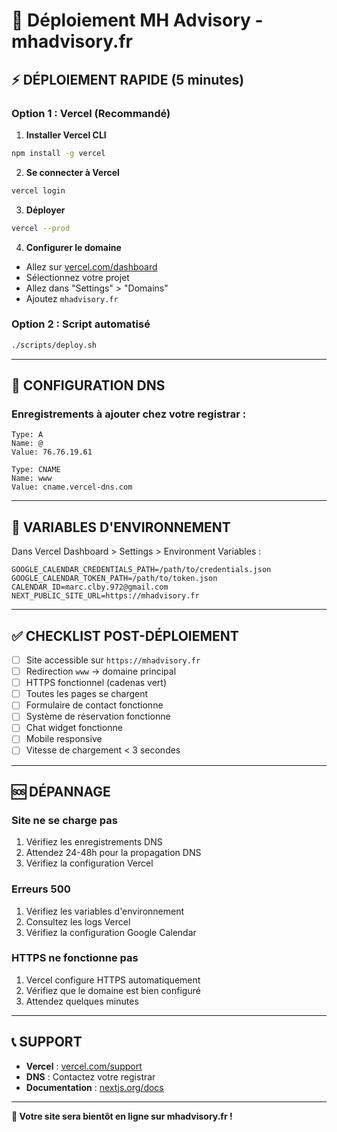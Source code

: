 # 🚀 Déploiement MH Advisory - mhadvisory.fr

## ⚡ **DÉPLOIEMENT RAPIDE (5 minutes)**

### **Option 1 : Vercel (Recommandé)**

1. **Installer Vercel CLI**
```bash
npm install -g vercel
```

2. **Se connecter à Vercel**
```bash
vercel login
```

3. **Déployer**
```bash
vercel --prod
```

4. **Configurer le domaine**
- Allez sur [vercel.com/dashboard](https://vercel.com/dashboard)
- Sélectionnez votre projet
- Allez dans "Settings" > "Domains"
- Ajoutez `mhadvisory.fr`

### **Option 2 : Script automatisé**
```bash
./scripts/deploy.sh
```

---

## 🔧 **CONFIGURATION DNS**

### **Enregistrements à ajouter chez votre registrar :**

```
Type: A
Name: @
Value: 76.76.19.61

Type: CNAME  
Name: www
Value: cname.vercel-dns.com
```

---

## 📧 **VARIABLES D'ENVIRONNEMENT**

Dans Vercel Dashboard > Settings > Environment Variables :

```
GOOGLE_CALENDAR_CREDENTIALS_PATH=/path/to/credentials.json
GOOGLE_CALENDAR_TOKEN_PATH=/path/to/token.json
CALENDAR_ID=marc.clby.972@gmail.com
NEXT_PUBLIC_SITE_URL=https://mhadvisory.fr
```

---

## ✅ **CHECKLIST POST-DÉPLOIEMENT**

- [ ] Site accessible sur `https://mhadvisory.fr`
- [ ] Redirection `www` → domaine principal
- [ ] HTTPS fonctionnel (cadenas vert)
- [ ] Toutes les pages se chargent
- [ ] Formulaire de contact fonctionne
- [ ] Système de réservation fonctionne
- [ ] Chat widget fonctionne
- [ ] Mobile responsive
- [ ] Vitesse de chargement < 3 secondes

---

## 🆘 **DÉPANNAGE**

### **Site ne se charge pas**
1. Vérifiez les enregistrements DNS
2. Attendez 24-48h pour la propagation DNS
3. Vérifiez la configuration Vercel

### **Erreurs 500**
1. Vérifiez les variables d'environnement
2. Consultez les logs Vercel
3. Vérifiez la configuration Google Calendar

### **HTTPS ne fonctionne pas**
1. Vercel configure HTTPS automatiquement
2. Vérifiez que le domaine est bien configuré
3. Attendez quelques minutes

---

## 📞 **SUPPORT**

- **Vercel** : [vercel.com/support](https://vercel.com/support)
- **DNS** : Contactez votre registrar
- **Documentation** : [nextjs.org/docs](https://nextjs.org/docs)

---

**🎉 Votre site sera bientôt en ligne sur mhadvisory.fr !**
